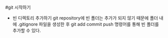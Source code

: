 #git 시작하기

- 빈 디렉토리 추가하기
  git repository에 빈 폴더는 추가가 되지 않기 때문에 폴더 내에 .gitignore 파일을 생성한 후
  git add commit push 명령어를 통해 빈 폴더를 추가할 수 있다.
